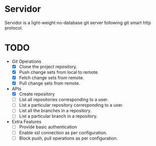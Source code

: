 # **Servidor**

Servidor is a light-weight no-database git server following git smart http protocol.


# TODO
- Git Operations
  - [x] Clone the project repository.
  - [x] Push change sets from local to remote.
  - [x] Fetch change sets from remote.
  - [x] Pull change sets from remote.
- APIs
  - [x] Create repository
  - [ ] List all repositories corresponding to a user.
  - [ ] List a particular repository corresponding to a user.
  - [ ] List all the branches in a repository.
  - [ ] List a particular branch in a repository.
- Extra Features
  - [ ] Provide basic authentication
  - [ ] Enable ssl connection as per configuration.
  - [ ] Block push, pull operations as per configuration.
